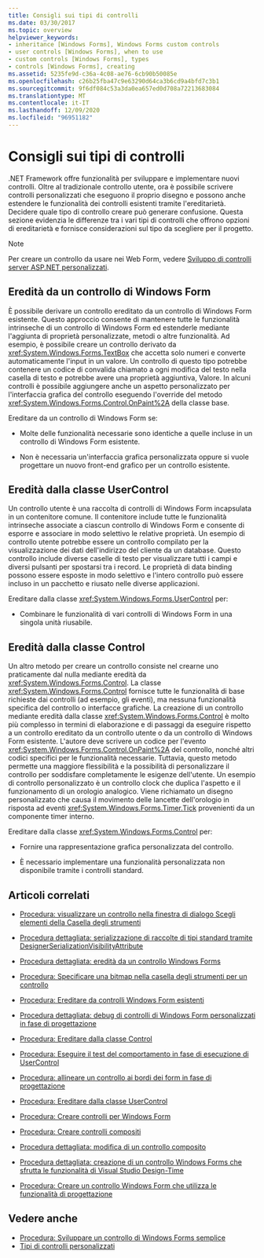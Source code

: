 ```yaml
---
title: Consigli sui tipi di controlli
ms.date: 03/30/2017
ms.topic: overview
helpviewer_keywords:
- inheritance [Windows Forms], Windows Forms custom controls
- user controls [Windows Forms], when to use
- custom controls [Windows Forms], types
- controls [Windows Forms], creating
ms.assetid: 5235fe9d-c36a-4c08-ae76-6cb90b50085e
ms.openlocfilehash: c26b25fba47c9e63290d64ca3b6cd9a4bfd7c3b1
ms.sourcegitcommit: 9f6df084c53a3da0ea657ed0d708a72213683084
ms.translationtype: MT
ms.contentlocale: it-IT
ms.lasthandoff: 12/09/2020
ms.locfileid: "96951182"
---
```

# <a name="control-type-recommendations"></a>Consigli sui tipi di controlli

.NET Framework offre funzionalità per sviluppare e implementare nuovi controlli. Oltre al tradizionale controllo utente, ora è possibile scrivere controlli personalizzati che eseguono il proprio disegno e possono anche estendere le funzionalità dei controlli esistenti tramite l'ereditarietà. Decidere quale tipo di controllo creare può generare confusione. Questa sezione evidenzia le differenze tra i vari tipi di controlli che offrono opzioni di ereditarietà e fornisce considerazioni sul tipo da scegliere per il progetto.

> [!NOTE]
> Per creare un controllo da usare nei Web Form, vedere [Sviluppo di controlli server ASP.NET personalizzati](/previous-versions/aspnet/zt27tfhy(v=vs.100)).

## <a name="inheriting-from-a-windows-forms-control"></a>Eredità da un controllo di Windows Form

È possibile derivare un controllo ereditato da un controllo di Windows Form esistente. Questo approccio consente di mantenere tutte le funzionalità intrinseche di un controllo di Windows Form ed estenderle mediante l'aggiunta di proprietà personalizzate, metodi o altre funzionalità. Ad esempio, è possibile creare un controllo derivato da <xref:System.Windows.Forms.TextBox> che accetta solo numeri e converte automaticamente l'input in un valore. Un controllo di questo tipo potrebbe contenere un codice di convalida chiamato a ogni modifica del testo nella casella di testo e potrebbe avere una proprietà aggiuntiva, Valore. In alcuni controlli è possibile aggiungere anche un aspetto personalizzato per l'interfaccia grafica del controllo eseguendo l'override del metodo <xref:System.Windows.Forms.Control.OnPaint%2A> della classe base.

 Ereditare da un controllo di Windows Form se:

- Molte delle funzionalità necessarie sono identiche a quelle incluse in un controllo di Windows Form esistente.

- Non è necessaria un'interfaccia grafica personalizzata oppure si vuole progettare un nuovo front-end grafico per un controllo esistente.

## <a name="inheriting-from-the-usercontrol-class"></a>Eredità dalla classe UserControl

Un controllo utente è una raccolta di controlli di Windows Form incapsulata in un contenitore comune. Il contenitore include tutte le funzionalità intrinseche associate a ciascun controllo di Windows Form e consente di esporre e associare in modo selettivo le relative proprietà. Un esempio di controllo utente potrebbe essere un controllo compilato per la visualizzazione dei dati dell'indirizzo del cliente da un database. Questo controllo include diverse caselle di testo per visualizzare tutti i campi e diversi pulsanti per spostarsi tra i record. Le proprietà di data binding possono essere esposte in modo selettivo e l'intero controllo può essere incluso in un pacchetto e riusato nelle diverse applicazioni.

Ereditare dalla classe <xref:System.Windows.Forms.UserControl> per:

- Combinare le funzionalità di vari controlli di Windows Form in una singola unità riusabile.

## <a name="inheriting-from-the-control-class"></a>Eredità dalla classe Control

Un altro metodo per creare un controllo consiste nel crearne uno praticamente dal nulla mediante eredità da <xref:System.Windows.Forms.Control>. La classe <xref:System.Windows.Forms.Control> fornisce tutte le funzionalità di base richieste dai controlli (ad esempio, gli eventi), ma nessuna funzionalità specifica del controllo o interfacce grafiche. La creazione di un controllo mediante eredità dalla classe <xref:System.Windows.Forms.Control> è molto più complesso in termini di elaborazione e di passaggi da eseguire rispetto a un controllo ereditato da un controllo utente o da un controllo di Windows Form esistente. L'autore deve scrivere un codice per l'evento <xref:System.Windows.Forms.Control.OnPaint%2A> del controllo, nonché altri codici specifici per le funzionalità necessarie. Tuttavia, questo metodo permette una maggiore flessibilità e la possibilità di personalizzare il controllo per soddisfare completamente le esigenze dell'utente. Un esempio di controllo personalizzato è un controllo clock che duplica l'aspetto e il funzionamento di un orologio analogico. Viene richiamato un disegno personalizzato che causa il movimento delle lancette dell'orologio in risposta ad eventi <xref:System.Windows.Forms.Timer.Tick> provenienti da un componente timer interno.

Ereditare dalla classe <xref:System.Windows.Forms.Control> per:

- Fornire una rappresentazione grafica personalizzata del controllo.

- È necessario implementare una funzionalità personalizzata non disponibile tramite i controlli standard.

## <a name="related-articles"></a>Articoli correlati

- [Procedura: visualizzare un controllo nella finestra di dialogo Scegli elementi della Casella degli strumenti](how-to-display-a-control-in-the-choose-toolbox-items-dialog-box.md)

- [Procedura dettagliata: serializzazione di raccolte di tipi standard tramite DesignerSerializationVisibilityAttribute](serializing-collections-designerserializationvisibilityattribute.md)

- [Procedura dettagliata: eredità da un controllo Windows Forms](walkthrough-inheriting-from-a-windows-forms-control-with-visual-csharp.md)

- [Procedura: Specificare una bitmap nella casella degli strumenti per un controllo](how-to-provide-a-toolbox-bitmap-for-a-control.md)

- [Procedura: Ereditare da controlli Windows Form esistenti](how-to-inherit-from-existing-windows-forms-controls.md)

- [Procedura dettagliata: debug di controlli di Windows Form personalizzati in fase di progettazione](walkthrough-debugging-custom-windows-forms-controls-at-design-time.md)

- [Procedura: Ereditare dalla classe Control](how-to-inherit-from-the-control-class.md)

- [Procedura: Eseguire il test del comportamento in fase di esecuzione di UserControl](how-to-test-the-run-time-behavior-of-a-usercontrol.md)

- [Procedura: allineare un controllo ai bordi dei form in fase di progettazione](how-to-align-a-control-to-the-edges-of-forms-at-design-time.md)

- [Procedura: Ereditare dalla classe UserControl](how-to-inherit-from-the-usercontrol-class.md)

- [Procedura: Creare controlli per Windows Form](how-to-author-controls-for-windows-forms.md)

- [Procedura: Creare controlli compositi](how-to-author-composite-controls.md)

- [Procedura dettagliata: modifica di un controllo composito](walkthrough-authoring-a-composite-control-with-visual-csharp.md)

- [Procedura dettagliata: creazione di un controllo Windows Forms che sfrutta le funzionalità di Visual Studio Design-Time](creating-a-wf-control-design-time-features.md)

- [Procedura: Creare un controllo Windows Form che utilizza le funzionalità di progettazione](/previous-versions/visualstudio/visual-studio-2013/307hck25(v=vs.120))

## <a name="see-also"></a>Vedere anche

- [Procedura: Sviluppare un controllo di Windows Forms semplice](how-to-develop-a-simple-windows-forms-control.md)
- [Tipi di controlli personalizzati](varieties-of-custom-controls.md)
